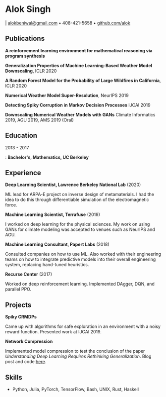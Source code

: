 # Alok Singh

| <alokbeniwal@gmail.com> • 408-421-5658 • [github.com/alok](https://www.github.com/alok/)

## Publications

**A reinforcement learning environment for mathematical reasoning via program synthesis**

**Generalization Properties of Machine Learning-Based Weather Model Downscaling**, ICLR 2020

**A Random Forest Model for the Probability of Large Wildfires in California**, ICLR 2020

**Numerical Weather Model Super-Resolution**, NeurIPS 2019

**Detecting Spiky Corruption in Markov Decision Processes** IJCAI 2019

**Downscaling Numerical Weather Models with GANs** Climate Informatics 2019, AGU 2019, AMS 2019 (Oral)

## Education

2013 - 2017

:   **Bachelor's, Mathematics, UC Berkeley**

## Experience

**Deep Learning Scientist, Lawrence Berkeley National Lab** (2020)

ML lead for ARPA-E project on inverse design of metamaterials. I had the idea to do this through differentiable simulation of the electromagnetic force.

**Machine Learning Scientist, Terrafuse** (2019)

I worked on deep learning for the physical sciences. My work on using GANs for climate modeling was accepted to venues such as NeurIPS and AGU.

**Machine Learning Consultant, Papert Labs** (2018)

Consulted companies on how to use ML. Also worked with their engineering teams on how to integrate predictive models into their overall engineering system, replacing hand-tuned heuristics.

**Recurse Center** (2017)

Worked on deep reinforcement learning. Implemented DAgger, DQN, and parallel PPO.

## Projects

**Spiky CRMDPs**

Came up with algorithms for safe exploration in an environment with a noisy reward function. Presented work at IJCAI 2019.

**Network Compression**

Implemented model compression to test the conclusion of the paper *Understanding Deep Learning Requires Rethinking Generalization*. Blog post and code [here](https://alok.github.io/2018/01/12/compressing-neural-networks-to-see-if-they-learn).

## Skills

-   Python, Julia, PyTorch, TensorFlow, Bash, UNIX, Rust, Haskell
